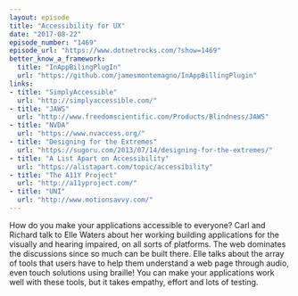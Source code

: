 ```yaml
---
layout: episode
title: "Accessibility for UX"
date: "2017-08-22"
episode_number: "1469"
episode_url: "https://www.dotnetrocks.com/?show=1469"
better_know_a_framework:
  title: "InAppBilingPlugIn"
  url: "https://github.com/jamesmontemagno/InAppBillingPlugin"
links:
- title: "SimplyAccessible"
  url: "http://simplyaccessible.com/"
- title: "JAWS"
  url: "http://www.freedomscientific.com/Products/Blindness/JAWS"
- title: "NVDA"
  url: "https://www.nvaccess.org/"
- title: "Designing for the Extremes"
  url: "https://sugoru.com/2013/07/14/designing-for-the-extremes/"
- title: "A List Apart on Accessibility"
  url: "https://alistapart.com/topic/accessibility"
- title: "The A11Y Project"
  url: "http://a11yproject.com/"
- title: "UNI"
  url: "http://www.motionsavvy.com/"
---
```


How do you make your applications accessible to everyone? Carl and Richard talk to Elle Waters about her working building applications for the visually and hearing impaired, on all sorts of platforms. The web dominates the discussions since so much can be built there. Elle talks about the array of tools that users have to help them understand a web page through audio, even touch solutions using braille! You can make your applications work well with these tools, but it takes empathy, effort and lots of testing.
